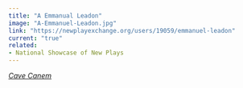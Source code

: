 ```yaml
---
title: "A Emmanual Leadon"
image: "A-Emmanuel-Leadon.jpg"
link: "https://newplayexchange.org/users/19059/emmanuel-leadon"
current: "true"
related:
- National Showcase of New Plays
---
```


<a href="https://newplayexchange.org/plays/203130/cave-canem" target="_blank" rel="nofollow">*Cave Canem*</a>

